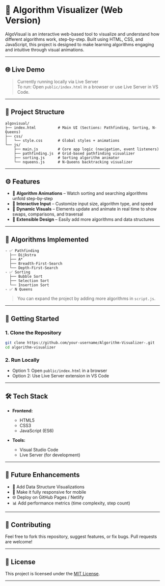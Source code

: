 # 🧠 Algorithm Visualizer (Web Version)

AlgoVisual is an interactive web-based tool to visualize and understand how different algorithms work, step-by-step. Built using HTML, CSS, and JavaScript, this project is designed to make learning algorithms engaging and intuitive through visual animations.

---

## 🌐 Live Demo

> Currently running locally via Live Server  
> To run: Open `public/index.html` in a browser or use Live Server in VS Code.

---

## 📁 Project Structure

```text
algovisual/
├── index.html          # Main UI (Sections: Pathfinding, Sorting, N-Queens)
├── css/
│   └── style.css       # Global styles + animations
└── js/
    ├── main.js         # Core app logic (navigation, event listeners)
    ├── pathfinding.js  # Grid-based pathfinding visualizer
    ├── sorting.js      # Sorting algorithm animator
    └── nqueens.js      # N-Queens backtracking visualizer
```

---

## ⚙️ Features

- 🔄 **Algorithm Animations** – Watch sorting and searching algorithms unfold step-by-step  
- 🧮 **Interactive Input** – Customize input size, algorithm type, and speed  
- 🎨 **Dynamic Visuals** – Elements update and animate in real time to show swaps, comparisons, and traversal  
- 🧩 **Extensible Design** – Easily add more algorithms and data structures  

---

## 📌 Algorithms Implemented

   ```text
- ✅ Pathfinding
     ├── Dijkstra
     ├── A*
     ├── Breadth-First-Search
     └── Depth-First-Search
- ✅ Sorting
     ├── Bubble Sort
     ├── Selection Sort
     └── Insertion Sort 
- ✅ N Queens  
   ```
 

> You can expand the project by adding more algorithms in `script.js`.

---

## 🚀 Getting Started

### 1. Clone the Repository

```bash
git clone https://github.com/your-username/Algorithm-Visualizer-.git
cd algorithm-visualizer
```

### 2. Run Locally

- Option 1: Open `public/index.html` in a browser  
- Option 2: Use Live Server extension in VS Code  

---

## 🛠️ Tech Stack

- **Frontend:**  
  - HTML5  
  - CSS3  
  - JavaScript (ES6)

- **Tools:**  
  - Visual Studio Code  
  - Live Server (for development)

---

## 🎯 Future Enhancements

- 🧠 Add Data Structure Visualizations
- 📱 Make it fully responsive for mobile  
- 🌐 Deploy on GitHub Pages / Netlify  
- 📊 Add performance metrics (time complexity, step count)

---

## 🙌 Contributing

Feel free to fork this repository, suggest features, or fix bugs. Pull requests are welcome!

---

## 📄 License

This project is licensed under the [MIT License](LICENSE).

---

